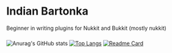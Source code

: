 # Indian Bartonka
Beginner in writing plugins for Nukkit and Bukkit (mostly nukkit)
###

![Anurag's GitHub stats](https://github-readme-stats.vercel.app/api?username=indianbartonka&show_icons=true&theme=radical)
[![Top Langs](https://github-readme-stats.vercel.app/api/top-langs/?username=indianbartonka&langs_count=8&theme=radical)](https://github.com/anuraghazra/github-readme-stats)
[![Readme Card](https://github-readme-stats.vercel.app/api/pin/?username=indianbartonka&repo=ostag)](https://github.com/anuraghazra/github-readme-stats)
